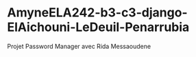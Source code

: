 # AmyneELA242-b3-c3-django-ElAichouni-LeDeuil-Penarrubia
Projet Password Manager avec Rida Messaoudene
